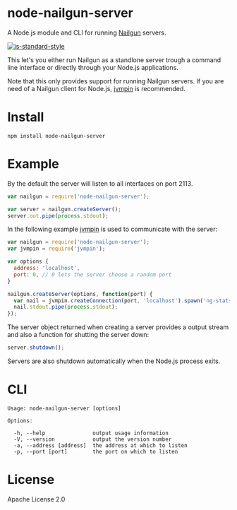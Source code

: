 # node-nailgun-server

A Node.js module and CLI for running [Nailgun](http://martiansoftware.com/nailgun/) servers.

[![js-standard-style](https://img.shields.io/badge/code%20style-standard-brightgreen.svg?style=flat)](https://github.com/feross/standard)

This let's you either run Nailgun as a standlone server trough a command line interface or directly through your Node.js applications.

Note that this only provides support for running Nailgun servers. If you are need of a Nailgun client for Node.js, [jvmpin](https://www.npmjs.com/package/jvmpin) is recommended.

# Install

```
npm install node-nailgun-server
```

# Example

By the default the server will listen to all interfaces on port 2113.
```javascript
var nailgun = require('node-nailgun-server');

var server = nailgun.createServer();
server.out.pipe(process.stdout);
```

In the following example [jvmpin](https://www.npmjs.com/package/jvmpin) is used to communicate with the server:
```javascript
var nailgun = require('node-nailgun-server');
var jvmpin = require('jvmpin');

var options {
  address: 'localhost',
  port: 0, // 0 lets the server choose a random port
}

nailgun.createServer(options, function(port) {
  var nail = jvmpin.createConnection(port, 'localhost').spawn('ng-stats');
  nail.stdout.pipe(process.stdout);
});
```

The server object returned when creating a server provides a output stream and also a function for shutting the server down:
```javascript
server.shutdown();
```

Servers are also shutdown automatically when the Node.js process exits.

# CLI

```
Usage: node-nailgun-server [options]

Options:

  -h, --help               output usage information
  -V, --version            output the version number
  -a, --address [address]  the address at which to listen
  -p, --port [port]        the port on which to listen
```

# License
Apache License 2.0
